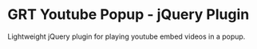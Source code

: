 # GRT Youtube Popup - jQuery Plugin
Lightweight jQuery plugin for playing youtube embed videos in a popup.
